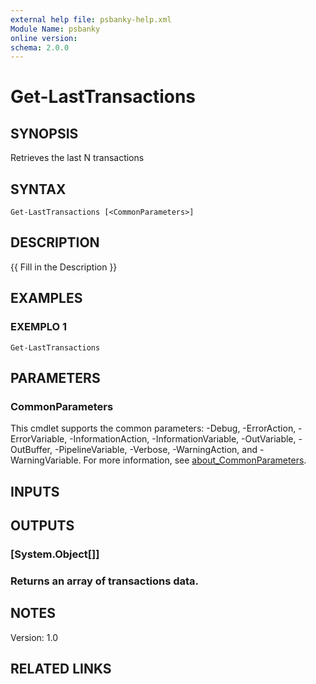 ```yaml
---
external help file: psbanky-help.xml
Module Name: psbanky
online version:
schema: 2.0.0
---
```


# Get-LastTransactions

## SYNOPSIS
Retrieves the last N transactions

## SYNTAX

```
Get-LastTransactions [<CommonParameters>]
```

## DESCRIPTION
{{ Fill in the Description }}

## EXAMPLES

### EXEMPLO 1
```
Get-LastTransactions
```

## PARAMETERS

### CommonParameters
This cmdlet supports the common parameters: -Debug, -ErrorAction, -ErrorVariable, -InformationAction, -InformationVariable, -OutVariable, -OutBuffer, -PipelineVariable, -Verbose, -WarningAction, and -WarningVariable. For more information, see [about_CommonParameters](http://go.microsoft.com/fwlink/?LinkID=113216).

## INPUTS

## OUTPUTS

### [System.Object[]]
###     Returns an array of transactions data.
## NOTES
Version: 1.0

## RELATED LINKS
